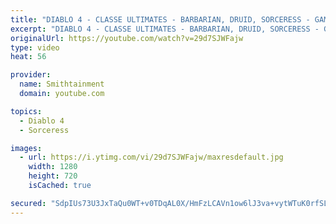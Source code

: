 ```yaml
---
title: "DIABLO 4 - CLASSE ULTIMATES - BARBARIAN, DRUID, SORCERESS - GAMEPLAY"
excerpt: "DIABLO 4 - CLASSE ULTIMATES - BARBARIAN, DRUID, SORCERESS - GAMEPLAY Players will be able to pick from the melee heavy Barbarian, the magic ..."
originalUrl: https://youtube.com/watch?v=29d7SJWFajw
type: video
heat: 56

provider:
  name: Smithtainment
  domain: youtube.com

topics:
  - Diablo 4
  - Sorceress

images:
  - url: https://i.ytimg.com/vi/29d7SJWFajw/maxresdefault.jpg
    width: 1280
    height: 720
    isCached: true

secured: "SdpIUs73U3JxTaQu0WT+v0TDqAL0X/HmFzLCAVn1ow6lJ3va+vytWTuK0rfSLvUgy8PxbgDnqjvNB6RIzWjYCv4kJvBKiEJHGnIQZZmA6ehlS3a/Tfo60M9QS+hJbtAbkelnPw78rXUP5Un1NbXiNaaapS9XVJnOMdk9Deof14fvB98yFOzBe9sbN6V709O650/Mdz9Ci8AZ9zF4XHGRr9+wWluxCrV0GnUvNORLSiMepShOQPXNgiCHhmVy+JLcgwGCVXGkFEp95Xwmq2yMHvNp++sPWJeBNBpfV06vVR+1OjLuWsYE9y0JIu4qdprsiFOkaUNM/qKthRe0PKeiAYpDR4Rx8O20IUtTEo8BGPYtRC5x9DoVyqdhKnpPrl3dSnzWe31gtss3XzKjfrENjg==;lkm5yRaa7hqORTzaP7s5Rw=="
---
```


